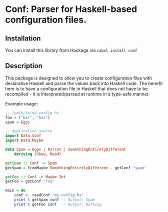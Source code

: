 Conf: Parser for Haskell-based configuration files.
===========

Installation
-----------
You can install this library from Hackage via `cabal install conf`

Description
-----------

This package is designed to allow you to create configuration files
with declarative Haskell and parse the values back into Haskell code.
The benefit here is to have a configuration file in Haskell that does
not have to be recompiled - it is interpreted/parsed at runtime in a 
type-safe manner.

Example usage:

```haskell
-- /path/to/my-config.hs
foo = ["bar", "baz"]
spam = Eggs
```

```haskell
-- Application source
import Data.Conf
import Data.Maybe

data Spam = Eggs | Parrot | SomethingEntirelyDifferent
    deriving (Show, Read)

getSpam :: Conf -> Spam
getSpam = fromMaybe SomethingEntirelyDifferent . getConf "spam"

getFoo :: Conf -> Maybe Int
getFoo = getConf "foo"

main = do
    conf <- readConf "my-config.hs"
    print $ getSpam conf -- Output: Spam
    print $ getFoo conf  -- Output: Nothing
```


